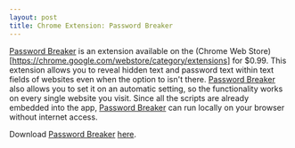 ```yaml
---
layout: post
title: Chrome Extension: Password Breaker
---
```

[Password Breaker](https://chrome.google.com/webstore/detail/password-breaker/kjonaddonccnfojacmglkchbjjfedbhk) is an extension available on the (Chrome Web Store)[https://chrome.google.com/webstore/category/extensions] for $0.99. This extension allows you to reveal hidden text and password text within text fields of websites even when the option to isn't there.
[Password Breaker](https://chrome.google.com/webstore/detail/password-breaker/kjonaddonccnfojacmglkchbjjfedbhk) also allows you to set it on an automatic setting, so the functionality works on every single website you visit. Since all the scripts are already embedded into the app, [Password Breaker](https://chrome.google.com/webstore/detail/password-breaker/kjonaddonccnfojacmglkchbjjfedbhk) can run locally
on your browser without internet access.

Download [Password Breaker](https://chrome.google.com/webstore/detail/password-breaker/kjonaddonccnfojacmglkchbjjfedbhk) [here](https://chrome.google.com/webstore/detail/password-breaker/kjonaddonccnfojacmglkchbjjfedbhk).
